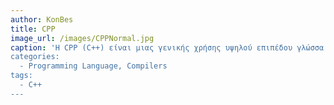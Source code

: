```yaml
---
author: KonBes
title: CPP
image_url: /images/CPPNormal.jpg
caption: 'Η CPP (C++) είναι μιας γενικής χρήσης υψηλού επιπέδου γλώσσα προγραμματισμού που δημιουργήθηκε από την Bjarne Stroustrup σαν μια επέκταση της γλώσσας προγραμματισμού C. Η γλώσσα έχει επεκταθεί αρκετά με το πέρασμα του χρόνου και η σύγχρονη C++ έχει ως βάση τον αντικειμενοστραφή προγραμματισμό και λειτουργικά χαρακτηριστικά καθώς και λειτουργίες για χαμηλού επιπέδου χειρισμό της μνήμης. Σχεδόν πάντα υλοποιείται ως μεταγλωττισμένη γλώσσα και πολλοί προμηθευτές παρέχουν μεταγλωττιστές της C++ όπως Free Software Foundation, LLVM, Microsoft, Intel, Oracle και IBM.
categories:
  - Programming Language, Compilers
tags:
  - C++
---
```

